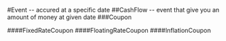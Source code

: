 
#Event
    -- accured at a specific date
##CashFlow
    -- event that give you an amount of money at given date
###Coupon

####FixedRateCoupon
####FloatingRateCoupon
####InflationCoupon